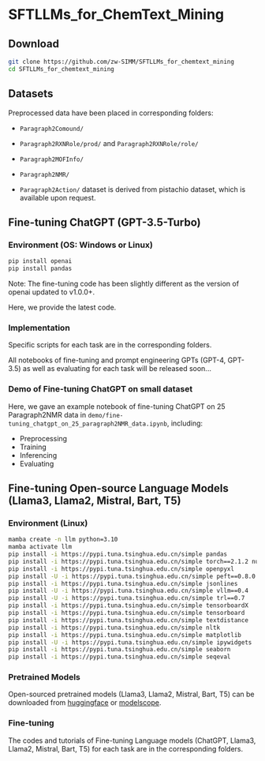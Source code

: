 # SFTLLMs_for_ChemText_Mining

## Download
```bash
git clone https://github.com/zw-SIMM/SFTLLMs_for_chemtext_mining
cd SFTLLMs_for_chemtext_mining
```

## Datasets

Preprocessed data have been placed in corresponding folders:

- ```Paragraph2Comound/```

- ```Paragraph2RXNRole/prod/``` and ```Paragraph2RXNRole/role/```

- ```Paragraph2MOFInfo/```

- ```Paragraph2NMR/```

- ```Paragraph2Action/``` dataset is derived from pistachio dataset, which is available upon request.

## Fine-tuning ChatGPT (GPT-3.5-Turbo)

### Environment (OS: Windows or Linux)

```bash
pip install openai
pip install pandas
```
Note: The fine-tuning code has been slightly different as the version of openai updated to v1.0.0+.

Here, we provide the latest code.

### Implementation

Specific scripts  for each task are in the corresponding folders.

All notebooks of fine-tuning and prompt engineering GPTs (GPT-4, GPT-3.5) as well as evaluating for each task will be released soon...

###  Demo of Fine-tuning ChatGPT on small dataset

Here, we gave an example notebook of fine-tuning ChatGPT on 25 Paragraph2NMR data in ```demo/fine-tuning_chatgpt_on_25_paragraph2NMR_data.ipynb```, including:

 - Preprocessing
 - Training
 - Inferencing
 - Evaluating

## Fine-tuning Open-source Language Models (Llama3, Llama2, Mistral, Bart, T5) 

### Environment (Linux)
```bash
mamba create -n llm python=3.10
mamba activate llm 
pip install -i https://pypi.tuna.tsinghua.edu.cn/simple pandas 
pip install -i https://pypi.tuna.tsinghua.edu.cn/simple torch==2.1.2 numpy transformers==4.38.2 datasets tiktoken wandb tqdm
pip install -i https://pypi.tuna.tsinghua.edu.cn/simple openpyxl
pip install -U -i https://pypi.tuna.tsinghua.edu.cn/simple peft==0.8.0 accelerate bitsandbytes safetensors
pip install -i https://pypi.tuna.tsinghua.edu.cn/simple jsonlines
pip install -U -i https://pypi.tuna.tsinghua.edu.cn/simple vllm==0.4
pip install -U -i https://pypi.tuna.tsinghua.edu.cn/simple trl==0.7
pip install -i https://pypi.tuna.tsinghua.edu.cn/simple tensorboardX
pip install -i https://pypi.tuna.tsinghua.edu.cn/simple tensorboard
pip install -i https://pypi.tuna.tsinghua.edu.cn/simple textdistance
pip install -i https://pypi.tuna.tsinghua.edu.cn/simple nltk
pip install -i https://pypi.tuna.tsinghua.edu.cn/simple matplotlib
pip install -U -i https://pypi.tuna.tsinghua.edu.cn/simple ipywidgets
pip install -i https://pypi.tuna.tsinghua.edu.cn/simple seaborn
pip install -i https://pypi.tuna.tsinghua.edu.cn/simple seqeval
```

### Pretrained Models

Open-sourced pretrained models (Llama3, Llama2, Mistral, Bart, T5) can be downloaded from [huggingface](https://huggingface.co/models) or [modelscope](https://www.modelscope.cn/models).

### Fine-tuning

The codes and tutorials of Fine-tuning Language models (ChatGPT, Llama3, Llama2, Mistral, Bart, T5) for each task are in the corresponding folders.
